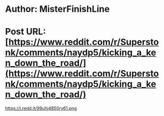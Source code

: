 # Author: MisterFinishLine
# Post URL: [https://www.reddit.com/r/Superstonk/comments/naydp5/kicking_a_ken_down_the_road/](https://www.reddit.com/r/Superstonk/comments/naydp5/kicking_a_ken_down_the_road/)


https://i.redd.it/99uhj4850ry61.png